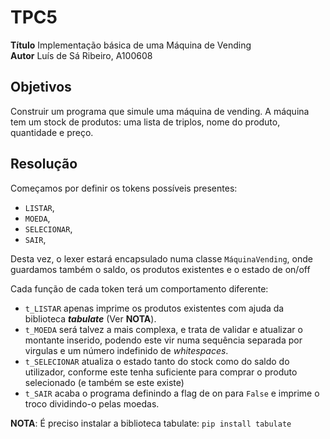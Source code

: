 # TPC5

**Título** Implementação básica de uma Máquina de Vending \
**Autor** Luís de Sá Ribeiro, A100608

## Objetivos

Construir um programa que simule uma máquina de vending. A máquina tem um stock de produtos: uma lista de triplos, nome do produto, quantidade e preço.


## Resolução

Começamos por definir os tokens possíveis presentes: 
* `LISTAR`,
*  `MOEDA`,
* `SELECIONAR`,
* `SAIR`,

Desta vez, o lexer estará encapsulado numa classe `MáquinaVending`, onde guardamos também o saldo, os produtos existentes e o estado de on/off

Cada função de cada token terá um comportamento diferente:

* `t_LISTAR` apenas imprime os produtos existentes com ajuda da biblioteca ***tabulate*** (Ver **NOTA**).
* `t_MOEDA` será talvez a mais complexa, e trata de validar e atualizar o montante inserido, podendo este vir numa sequência separada por virgulas e um número indefinido de *whitespaces*.
* `t_SELECIONAR` atualiza o estado tanto do stock como do saldo do utilizador, conforme este tenha suficiente para comprar o produto selecionado (e também se este existe)
* `t_SAIR` acaba o programa definindo a flag de on para `False` e imprime o troco dividindo-o pelas moedas.

**NOTA**: É preciso instalar a biblioteca tabulate: `pip install tabulate`
